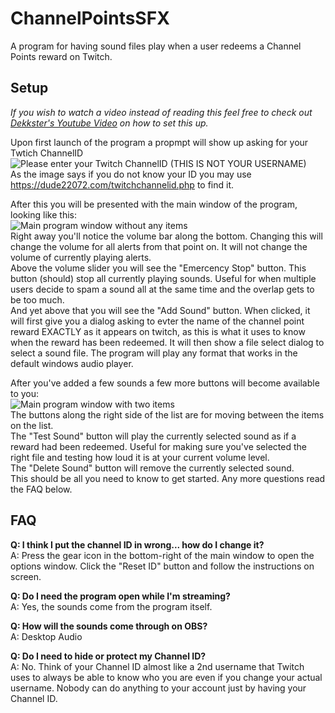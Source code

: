 # ChannelPointsSFX
A program for having sound files play when a user redeems a Channel Points reward on Twitch.

## Setup
_If you wish to watch a video instead of reading this feel free to check out [Dekkster's Youtube Video](https://youtu.be/joahZheWURs) on how to set this up._  
  
Upon first launch of the program a propmpt will show up asking for your Twtich ChannelID  
![Please enter your Twitch ChannelID (THIS IS NOT YOUR USERNAME)](https://i.imgur.com/gS5W1Pg.png)  
As the image says if you do not know your ID you may use https://dude22072.com/twitchchannelid.php to find it.  
  
After this you will be presented with the main window of the program, looking like this:  
![Main program window without any items](https://i.imgur.com/8h3X9As.png)  
Right away you'll notice the volume bar along the bottom. Changing this will change the volume for all alerts from that point on. It will not change the volume of currently playing alerts.  
Above the volume slider you will see the "Emercency Stop" button. This button (should) stop all currently playing sounds. Useful for when multiple users decide to spam a sound all at the same time and the overlap gets to be too much.  
And yet above that you will see the "Add Sound" button. When clicked, it will first give you a dialog asking to evter the name of the channel point reward EXACTLY as it appears on twitch, as this is what it uses to know when the reward has been redeemed. It will then show a file select dialog to select a sound file. The program will play any format that works in the default windows audio player.  
  
After you've added a few sounds a few more buttons will become available to you:  
![Main program window with two items](https://i.imgur.com/1EuKBB3.png)  
The buttons along the right side of the list are for moving between the items on the list.  
The "Test Sound" button will play the currently selected sound as if a reward had been redeemed. Useful for making sure you've selected the right file and testing how loud it is at your current volume level.  
The "Delete Sound" button will remove the currently selected sound.  
This should be all you need to know to get started. Any more questions read the FAQ below.  
  
## FAQ  
**Q: I think I put the channel ID in wrong... how do I change it?**  
A: Press the gear icon in the bottom-right of the main window to open the options window. Click the "Reset ID" button and follow the instructions on screen.
  
**Q: Do I need the program open while I'm streaming?**  
A: Yes, the sounds come from the program itself.  
  
**Q: How will the sounds come through on OBS?**  
A: Desktop Audio  
  
**Q: Do I need to hide or protect my Channel ID?**  
A: No. Think of your Channel ID almost like a 2nd username that Twitch uses to always be able to know who you are even if you change your actual username. Nobody can do anything to your account just by having your Channel ID.
